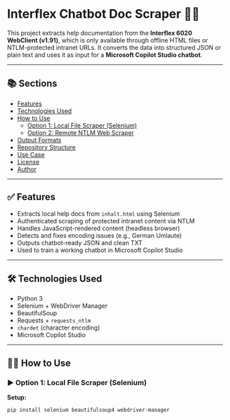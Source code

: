 # Interflex Chatbot Doc Scraper 🤖📄

This project extracts help documentation from the **Interflex 6020 WebClient (v1.91)**, which is only available through offline HTML files or NTLM-protected intranet URLs. It converts the data into structured JSON or plain text and uses it as input for a **Microsoft Copilot Studio chatbot**.

---

## 📚 Sections

- [Features](#features)
- [Technologies Used](#technologies-used)
- [How to Use](#how-to-use)
  - [Option 1: Local File Scraper (Selenium)](#option-1-local-file-scraper-selenium)
  - [Option 2: Remote NTLM Web Scraper](#option-2-remote-ntlm-web-scraper)
- [Output Formats](#output-formats)
- [Repository Structure](#repository-structure)
- [Use Case](#use-case)
- [License](#license)
- [Author](#author)

---

## ✅ Features

- Extracts local help docs from `inhalt.html` using Selenium
- Authenticated scraping of protected intranet content via NTLM
- Handles JavaScript-rendered content (headless browser)
- Detects and fixes encoding issues (e.g., German Umlaute)
- Outputs chatbot-ready JSON and clean TXT
- Used to train a working chatbot in Microsoft Copilot Studio

---

## 🛠 Technologies Used

- Python 3
- Selenium + WebDriver Manager
- BeautifulSoup
- Requests + `requests_ntlm`
- `chardet` (character encoding)
- Microsoft Copilot Studio

---

## 🧑‍💻 How to Use

### ▶️ Option 1: Local File Scraper (Selenium)

**Setup:**

```bash
pip install selenium beautifulsoup4 webdriver-manager
